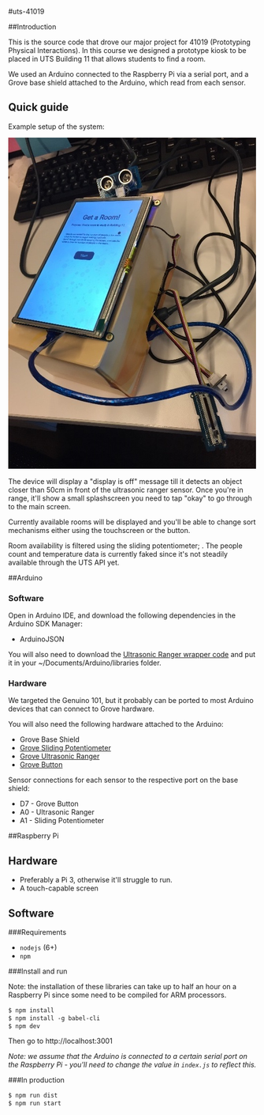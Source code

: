 #uts-41019

##Introduction

This is the source code that drove our major project for 41019 (Prototyping Physical Interactions). In this course we designed a prototype kiosk to be placed in UTS Building 11 that allows students to find a room.

We used an Arduino connected to the Raspberry Pi via a serial port, and a Grove base shield attached to the Arduino, which read from each sensor.

## Quick guide

Example setup of the system:

![Example setup](example_setup.jpg)

The device will display a "display is off" message till it detects an object closer than 50cm in front of the ultrasonic ranger sensor. Once you're in range, it'll show a small splashscreen you need to tap "okay" to go through to the main screen.

Currently available rooms will be displayed and you'll be able to change sort mechanisms either using the touchscreen or the button.

Room availability is filtered using the sliding potentiometer; . The people count and temperature data is currently faked since it's not steadily available through the UTS API yet.

##Arduino

### Software

Open in Arduino IDE, and download the following dependencies in the Arduino SDK Manager:

- ArduinoJSON

You will also need to download the [Ultrasonic Ranger wrapper code](https://github.com/Seeed-Studio/Grove_Ultrasonic_Ranger) and put it in your ~/Documents/Arduino/libraries folder.

### Hardware

We targeted the Genuino 101, but it probably can be ported to most Arduino devices that can connect to Grove hardware.

You will also need the following hardware attached to the Arduino:

- Grove Base Shield
- [Grove Sliding Potentiometer](https://www.seeedstudio.com/Grove-Slide-Potentiometer-p-1196.html)
- [Grove Ultrasonic Ranger](https://www.seeedstudio.com/Grove-Ultrasonic-Ranger-p-960.html)
- [Grove Button](https://www.seeedstudio.com/Grove-Button-p-766.html)

Sensor connections for each sensor to the respective port on the base shield:

- D7 - Grove Button
- A0 - Ultrasonic Ranger
- A1 - Sliding Potentiometer


##Raspberry Pi

## Hardware

- Preferably a Pi 3, otherwise it'll struggle to run.
- A touch-capable screen

## Software

###Requirements

- `nodejs` (6+)
- `npm`

###Install and run

Note: the installation of these libraries can take up to half an hour on a Raspberry Pi since some need to be compiled for ARM processors.

```
$ npm install
$ npm install -g babel-cli
$ npm dev
```

Then go to http://localhost:3001

*Note: we assume that the Arduino is connected to a certain serial port on the Raspberry Pi - you'll need to change the value in `index.js` to reflect this.*

###In production

```
$ npm run dist
$ npm run start
```
